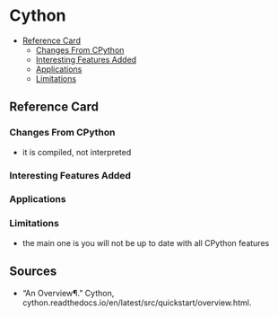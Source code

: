 # Cython

<!-- TOC -->
- [Reference Card](#reference-card)
    - [Changes From CPython](#changes-from-cpython)
    - [Interesting Features Added](#interesting-features-added)
    - [Applications](#applications)
    - [Limitations](#limitations)
<!-- /TOC -->

## Reference Card


### Changes From CPython
- it is compiled, not interpreted

### Interesting Features Added


### Applications

### Limitations
- the main one is you will not be up to date with all CPython features

## Sources
- “An Overview¶.” Cython, cython.readthedocs.io/en/latest/src/quickstart/overview.html. 
